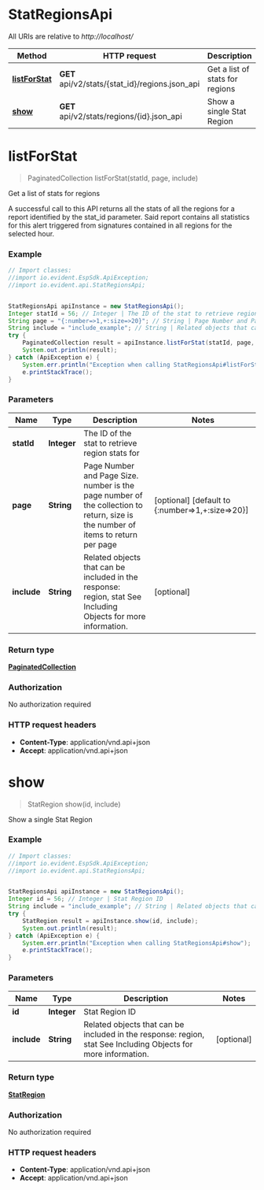# StatRegionsApi

All URIs are relative to *http://localhost/*

Method | HTTP request | Description
------------- | ------------- | -------------
[**listForStat**](StatRegionsApi.md#listForStat) | **GET** api/v2/stats/{stat_id}/regions.json_api | Get a list of stats for regions
[**show**](StatRegionsApi.md#show) | **GET** api/v2/stats/regions/{id}.json_api | Show a single Stat Region


<a name="listForStat"></a>
# **listForStat**
> PaginatedCollection listForStat(statId, page, include)

Get a list of stats for regions

A successful call to this API returns all the stats of all the regions for a report identified by the stat_id parameter. Said report contains all statistics for this alert triggered from signatures contained in all regions for the selected hour.

### Example
```java
// Import classes:
//import io.evident.EspSdk.ApiException;
//import io.evident.api.StatRegionsApi;


StatRegionsApi apiInstance = new StatRegionsApi();
Integer statId = 56; // Integer | The ID of the stat to retrieve region stats for
String page = "{:number=>1,+:size=>20}"; // String | Page Number and Page Size.  number is the page number of the collection to return, size is the number of items to return per page
String include = "include_example"; // String | Related objects that can be included in the response:  region, stat See Including Objects for more information.
try {
    PaginatedCollection result = apiInstance.listForStat(statId, page, include);
    System.out.println(result);
} catch (ApiException e) {
    System.err.println("Exception when calling StatRegionsApi#listForStat");
    e.printStackTrace();
}
```

### Parameters

Name | Type | Description  | Notes
------------- | ------------- | ------------- | -------------
 **statId** | **Integer**| The ID of the stat to retrieve region stats for |
 **page** | **String**| Page Number and Page Size.  number is the page number of the collection to return, size is the number of items to return per page | [optional] [default to {:number&#x3D;&gt;1,+:size&#x3D;&gt;20}]
 **include** | **String**| Related objects that can be included in the response:  region, stat See Including Objects for more information. | [optional]

### Return type

[**PaginatedCollection**](PaginatedCollection.md)

### Authorization

No authorization required

### HTTP request headers

 - **Content-Type**: application/vnd.api+json
 - **Accept**: application/vnd.api+json

<a name="show"></a>
# **show**
> StatRegion show(id, include)

Show a single Stat Region



### Example
```java
// Import classes:
//import io.evident.EspSdk.ApiException;
//import io.evident.api.StatRegionsApi;


StatRegionsApi apiInstance = new StatRegionsApi();
Integer id = 56; // Integer | Stat Region ID
String include = "include_example"; // String | Related objects that can be included in the response:  region, stat See Including Objects for more information.
try {
    StatRegion result = apiInstance.show(id, include);
    System.out.println(result);
} catch (ApiException e) {
    System.err.println("Exception when calling StatRegionsApi#show");
    e.printStackTrace();
}
```

### Parameters

Name | Type | Description  | Notes
------------- | ------------- | ------------- | -------------
 **id** | **Integer**| Stat Region ID |
 **include** | **String**| Related objects that can be included in the response:  region, stat See Including Objects for more information. | [optional]

### Return type

[**StatRegion**](StatRegion.md)

### Authorization

No authorization required

### HTTP request headers

 - **Content-Type**: application/vnd.api+json
 - **Accept**: application/vnd.api+json

